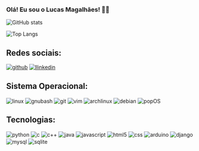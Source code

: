 ### Olá! Eu sou o Lucas Magalhães! 👋🏼

![GitHub stats](https://github-readme-stats.vercel.app/api?username=lucasmagalhaes12&show_icons=true&theme=dracula)

![Top Langs](https://github-readme-stats.vercel.app/api/top-langs/?username=lucasmagalhaes12&layout=compact)
<!-- &layout=radical -->

<!-- ![Top Langs](https://github-readme-stats.vercel.app/api/top-langs/?username=lucasmagalhaes12) -->

## Redes sociais:
[![github](https://img.shields.io/badge/GitHub-100000?style=for-the-badge&logo=github&logoColor=white)](https://github.com/LucasMagalhaes12)
[![llinkedin](https://img.shields.io/badge/LinkedIn-0077B5?style=for-the-badge&logo=linkedin&logoColor=white)](www.linkedin.com/in/lucas-magalhães-73a3ba198)

## Sistema Operacional:
<div style="display: inline_block">
<img align="center" alt="linux" src="https://img.shields.io/badge/Linux-FCC624?style=for-the-badge&logo=linux&logoColor=black">
<img align="center" alt="gnubash" src="https://img.shields.io/badge/GNU%20Bash-4EAA25?style=for-the-badge&logo=GNU%20Bash&logoColor=white">
<img align="center" alt="git" src="https://img.shields.io/badge/GIT-E44C30?style=for-the-badge&logo=git&logoColor=white">
<img align="center" alt="vim" src="https://img.shields.io/badge/VIM-%2311AB00.svg?&style=for-the-badge&logo=vim&logoColor=white">
<img align="center" alt="archlinux" src="https://img.shields.io/badge/Arch_Linux-1793D1?style=for-the-badge&logo=arch-linux&logoColor=white">
<img align="center" alt="debian" src="https://img.shields.io/badge/Debian-A81D33?style=for-the-badge&logo=debian&logoColor=white">
<img align="center" alt="popOS" src="https://img.shields.io/badge/Pop!_OS-48B9C7?style=for-the-badge&logo=Pop!_OS&logoColor=white">
</div>

## Tecnologias:
<div style="display: inline_block">
<img align="center" alt="python" src="https://img.shields.io/badge/Python-3776AB?style=for-the-badge&logo=python&logoColor=white">
<img align="center" alt="c" src="https://img.shields.io/badge/C-00599C?style=for-the-badge&logo=c&logoColor=white">
<img align="center" alt="c++" src="https://img.shields.io/badge/C%2B%2B-00599C?style=for-the-badge&logo=c%2B%2B&logoColor=white">
<img align="center" alt="java" src="https://img.shields.io/badge/Java-ED8B00?style=for-the-badge&logo=openjdk&logoColor=white">
<img align="center" alt="javascript" src="https://img.shields.io/badge/JavaScript-F7DF1E?style=for-the-badge&logo=javascript&logoColor=black">
<img align="center" alt="html5" src="https://img.shields.io/badge/HTML5-E34F26?style=for-the-badge&logo=html5&logoColor=white">
<img align="center" alt="css" src="https://img.shields.io/badge/CSS3-1572B6?style=for-the-badge&logo=css3&logoColor=white">
<img align="center" alt="arduino" src="https://img.shields.io/badge/Arduino-00979D?style=for-the-badge&logo=Arduino&logoColor=white">
<img align="center" alt="django" src="https://img.shields.io/badge/Django-092E20?style=for-the-badge&logo=django&logoColor=white">
<img align="center" alt="mysql" src="https://img.shields.io/badge/MySQL-00000F?style=for-the-badge&logo=mysql&logoColor=white">
<img align="center" alt="sqlite" src="https://img.shields.io/badge/SQLite-07405E?style=for-the-badge&logo=sqlite&logoColor=white">
</div>

<!-- <img align="center" alt="python" src="https://img.shields.io/badge/Python-14354C?style=for-the-badge&logo=python&logoColor=white">
<img align="center" alt="arduinoide" src="https://img.shields.io/badge/Arduino_IDE-00979D?style=for-the-badge&logo=arduino&logoColor=white">
<img align="center" alt="vscode" src="https://img.shields.io/badge/Visual_Studio_Code-0078D4?style=for-the-badge&logo=visual%20studio%20code&logoColor=white">
<img align="center" alt="gimp" src="https://img.shields.io/badge/gimp-5C5543?style=for-the-badge&logo=gimp&logoColor=white">
<img align="center" alt="blender" src="https://img.shields.io/badge/blender-%23F5792A.svg?style=for-the-badge&logo=blender&logoColor=white">
<img align="center" alt="inkscape" src="https://img.shields.io/badge/Inkscape-000000?style=for-the-badge&logo=Inkscape&logoColor=white"> -->
